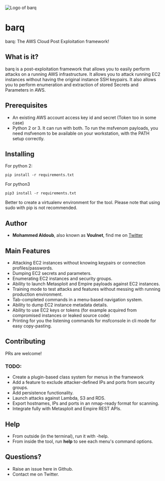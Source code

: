 ![Logo of barq](https://raw.githubusercontent.com/Voulnet/barq/master/logo.png)

# barq
barq: The AWS Cloud Post Exploitation framework!

## What is it?

barq is a post-exploitation framework that allows you to easily perform attacks on a running AWS infrastructure. It allows you to attack running EC2 instances without having the original instance SSH keypairs. It also allows you to perform enumeration and extraction of stored Secrets and Parameters in AWS.

## Prerequisites

- An existing AWS account access key id and secret (Token too in some case) 
- Python 2 or 3. It can run with both.
To run the msfvenom payloads, you need msfvenom to be available on your workstation, with the PATH setup correctly.

## Installing

For python 2:
```
pip install -r requirements.txt
```
For python3
```
pip3 install -r requirements.txt
```

Better to create a virtualenv environment for the tool. Please note that using sudo with pip is not recommended.

## Author

* **Mohammed Aldoub**, also known as **Voulnet**, find me on [Twitter](https://www.twitter.com/Voulnet)

## Main Features

- Attacking EC2 instances without knowing keypairs or connection profiles/passwords.
- Dumping EC2 secrets and parameters.
- Enumerating EC2 instances and security groups.
- Ability to launch Metasploit and Empire payloads against EC2 instances.
- Training mode to test attacks and features without messing with running production environment.
- Tab-completed commands in a menu-based navigation system.
- Ability to dump EC2 instance metadata details.
- Ability to use EC2 keys or tokens (for example acquired from compromised instances or leaked source code)
- Printing for you the listening commands for msfconsole in cli mode for easy copy-pasting.

## Contributing

PRs are welcome!

### TODO:

- Create a plugin-based class system for menus in the framework
- Add a feature to exclude attacker-defined IPs and ports from security groups.
- Add persistence functionality.
- Launch attacks against Lambda, S3 and RDS.
- Export hostnames, IPs and ports in an nmap-ready format for scanning.
- Integrate fully with Metasploit and Empire REST APIs.

## Help

- From outside (in the terminal), run it with -help.
- From inside the tool, run **help** to see each menu's command options.

## Questions?

- Raise an issue here in Github.
- Contact me on Twitter.
